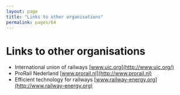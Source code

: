 ```yaml
---
layout: page
title: "Links to other organisations"
permalink: pages/64
---
```


# Links to other organisations

* International union of railways [www.uic.org](http://www.uic.org/)
* ProRail Nederland [www.prorail.nl](http://www.prorail.nl)
* Efficient technology for railways [www.railway-energy.org](http://www.railway-energy.org)

